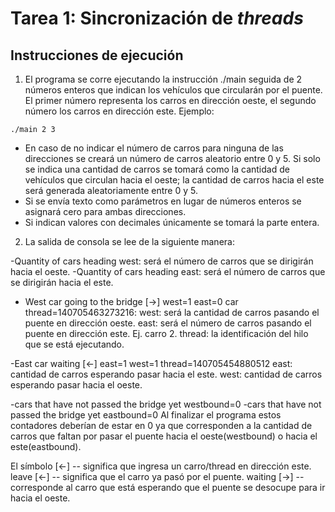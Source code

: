 # Tarea 1: Sincronización de *threads*

## Instrucciones de ejecución
1. El programa se corre ejecutando la instrucción ./main seguida de 2 números enteros que indican los vehículos que circularán por el puente. El primer número representa los carros en dirección oeste, el segundo número los carros en dirección este. Ejemplo:
```
./main 2 3
```
 - En caso de no indicar el número de carros para ninguna de las direcciones se creará un número de carros aleatorio entre 0 y 5. Si solo se indica una cantidad de carros se tomará como la cantidad de vehículos que circulan hacia el oeste; la cantidad de carros hacia el este será generada aleatoriamente entre 0 y 5.
 - Si se envía texto como parámetros en lugar de números enteros se asignará cero para ambas direcciones.
 - Si indican valores con decimales únicamente se tomará la parte entera.

2. La salida de consola se lee de la siguiente manera:

-Quantity of cars heading west: será el número de carros que se dirigirán hacia el oeste.
-Quantity of cars heading east: será el número de carros que se dirigirán hacia el este.

- West car going to the bridge [->] west=1 east=0 car thread=140705463273216: 
west: será la cantidad de carros pasando el puente en dirección oeste.
east: será el número de carros pasando el puente en dirección este. Ej. carro 2.
thread: la identificación del hilo que se está ejecutando.

-East car waiting [<-] east=1 west=1 thread=140705454880512
east: cantidad de carros esperando pasar hacia el este.
west: cantidad de carros esperando pasar hacia el oeste.

-cars that have not passed the bridge yet westbound=0
-cars that have not passed the bridge yet eastbound=0
Al finalizar el programa estos contadores deberían de estar en 0 ya que corresponden a la cantidad de carros que faltan por pasar el puente hacia el oeste(westbound) o hacia el este(eastbound).


El símbolo [<-] -- significa que ingresa un carro/thread en dirección este.
leave [<-] -- significa que el carro ya pasó por el puente.
waiting [->] -- corresponde al carro que está esperando que el puente se desocupe para ir hacia el oeste.











